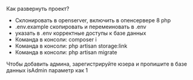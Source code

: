 Как развернуть проект?

- Склонировать в openserver, включить в опенсервере 8 php
- .env.example скопировать и перемеиновать в .env
- указать в .env корректные доступы к базе данных
- Команда в консоли: composer i
- Команда в консоли: php artisan storage:link
- Команда в консоли: php artisan migrate

Чтобы добавить админа, зарегистрируйте юзера и пропишите в базе данных isAdmin параметр как 1
